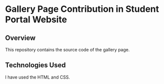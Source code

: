 # Gallery Page Contribution in Student Portal Website 

## Overview

This repository contains the source code of the gallery page.

## Technologies Used

I have used the HTML and CSS.

